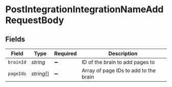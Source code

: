# PostIntegrationIntegrationNameAddRequestBody


## Fields

| Field                                 | Type                                  | Required                              | Description                           |
| ------------------------------------- | ------------------------------------- | ------------------------------------- | ------------------------------------- |
| `brainId`                             | *string*                              | :heavy_minus_sign:                    | ID of the brain to add pages to       |
| `pageIds`                             | *string*[]                            | :heavy_minus_sign:                    | Array of page IDs to add to the brain |